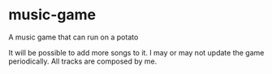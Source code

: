 # music-game
A music game that can run on a potato

It will be possible to add more songs to it. I may or may not update the game periodically.
All tracks are composed by me.
